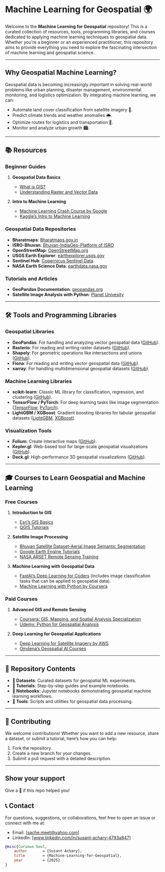 # **Machine Learning for Geospatial 🌍**

Welcome to the **Machine Learning for Geospatial** repository! This is a curated collection of resources, tools, programming libraries, and courses dedicated to applying machine learning techniques to geospatial data. Whether you're a beginner or an experienced practitioner, this repository aims to provide everything you need to explore the fascinating intersection of machine learning and geospatial science.

---

## **Why Geospatial Machine Learning?**

Geospatial data is becoming increasingly important in solving real-world problems like urban planning, disaster management, environmental monitoring, and logistics optimization. By integrating machine learning, we can:
- Automate land cover classification from satellite imagery 🌳.
- Predict climate trends and weather anomalies 🌦️.
- Optimize routes for logistics and transportation 🚚.
- Monitor and analyze urban growth 🏙️.

---

## **📚 Resources**

### **Beginner Guides**
1. **Geospatial Data Basics**  
   - [What is GIS?](https://gisgeography.com/what-gis-geographic-information-systems/)  
   - [Understanding Raster and Vector Data](https://gisgeography.com/spatial-data-types-vector-raster/)  

2. **Intro to Machine Learning**  
   - [Machine Learning Crash Course by Google](https://developers.google.com/machine-learning/crash-course)  
   - [Kaggle’s Intro to Machine Learning](https://www.kaggle.com/learn/intro-to-machine-learning)  

### **Geospatial Data Repositories**
- **Bharatmaps**: [Bharatmaps.gov.in](https://bharatmaps.gov.in/bharatmaps/)
- **ISRO-Bhuvan**: [Bhuvan-IndiaGeo-Platform of ISRO](https://bhuvan.nrsc.gov.in/ngmaps?mode=Hybrid)
- **OpenStreetMap**: [OpenStreetMap.org](https://www.openstreetmap.org/)  
- **USGS Earth Explorer**: [earthexplorer.usgs.gov](https://earthexplorer.usgs.gov/)  
- **Sentinel Hub**: [Copernicus Sentinel Data](https://scihub.copernicus.eu/)  
- **NASA Earth Science Data**: [earthdata.nasa.gov](https://earthdata.nasa.gov/)  

### **Tutorials and Articles**
- **GeoPandas Documentation**: [geopandas.org](https://geopandas.org/)  
- **Satellite Image Analysis with Python**: [Planet Univesity](https://university.planet.com/getting-started-with-analyzing-satellite-imagery-with-python/1788192/scorm/37f7ncy9a67o9)

---

## **🛠️ Tools and Programming Libraries**

### **Geospatial Libraries**
- **GeoPandas**: For handling and analyzing vector geospatial data ([GitHub](https://github.com/geopandas/geopandas)).
- **Rasterio**: For reading and writing raster datasets ([GitHub](https://github.com/mapbox/rasterio)).
- **Shapely**: For geometric operations like intersections and unions ([GitHub](https://github.com/shapely/shapely)).
- **Fiona**: For reading and writing vector geospatial data ([GitHub](https://github.com/Toblerity/Fiona)).
- **xarray**: For handling multidimensional geospatial datasets ([GitHub](https://github.com/pydata/xarray)).

### **Machine Learning Libraries**
- **scikit-learn**: Classic ML library for classification, regression, and clustering ([GitHub](https://github.com/scikit-learn/scikit-learn)).
- **TensorFlow / PyTorch**: For deep learning tasks like image segmentation ([TensorFlow](https://www.tensorflow.org/), [PyTorch](https://pytorch.org/)).
- **LightGBM / XGBoost**: Gradient boosting libraries for tabular geospatial datasets ([LightGBM](https://lightgbm.readthedocs.io/), [XGBoost](https://xgboost.readthedocs.io/)).

### **Visualization Tools**
- **Folium**: Create interactive maps ([GitHub](https://github.com/python-visualization/folium)).
- **Kepler.gl**: Web-based tool for large-scale geospatial visualizations ([GitHub](https://github.com/keplergl/kepler.gl)).
- **Deck.gl**: High-performance 3D geospatial visualizations ([GitHub](https://github.com/visgl/deck.gl)).

---

## **🎓 Courses to Learn Geospatial and Machine Learning**

### **Free Courses**
1. **Introduction to GIS**  
   - [Esri’s GIS Basics](https://www.esri.com/training/catalog/5d9cd7de5edc347a71611ccc/gis-basics/) 
   - [QGIS Tutorials](https://docs.qgis.org/latest/en/docs/index.html)

2. **Satellite Image Processing** 
   - [Bhuvan Satellite Dataset-Aerial Image Semantic Segmentation](https://www.kaggle.com/code/aletbm/aerial-image-for-semantic-segmentation)
   - [Google Earth Engine Tutorials](https://developers.google.com/earth-engine/tutorials)  
   - [NASA ARSET Remote Sensing Training](https://appliedsciences.nasa.gov/arset)

4. **Machine Learning with Geospatial Data**  
   - [FastAI’s Deep Learning for Coders](https://course.fast.ai/) (includes image classification tasks that can be applied to geospatial data).  
   - [Machine Learning with Python by Coursera](https://www.coursera.org/learn/machine-learning-with-python)

### **Paid Courses**
1. **Advanced GIS and Remote Sensing**  
   - [Coursera: GIS, Mapping, and Spatial Analysis Specialization](https://www.coursera.org/specializations/gis-mapping-spatial-analysis)  
   - [Udemy: Python for Geospatial Analysis](https://www.udemy.com/course/python-for-geospatial-analysis-gis/)  

2. **Deep Learning for Geospatial Applications**  
   - [Deep Learning for Satellite Imagery by AWS](https://aws.amazon.com/machine-learning/learn/satellite-imagery/)  
   - [Omdena’s Geospatial AI Courses](https://omdena.com/)  

---

## **📁 Repository Contents**

- **📂 Datasets**: Curated datasets for geospatial ML experiments.
- **📂 Tutorials**: Step-by-step guides and example notebooks.
- **📂 Notebooks**: Jupyter notebooks demonstrating geospatial machine learning workflows.
- **📂 Tools**: Scripts and utilities for geospatial data processing.

---

## **🤝 Contributing**

We welcome contributions! Whether you want to add a new resource, share a dataset, or submit a tutorial, here’s how you can help:  
1. Fork the repository.  
2. Create a new branch for your changes.  
3. Submit a pull request with a detailed description.

---
## Show your support
Give a 🌟 if this repo helped you! 

## **📞 Contact**

For questions, suggestions, or collaborations, feel free to open an issue or connect with me at:  
- Email: [sache.meet@yahoo.com]  
- LinkedIn: [www.linkedin.com/in/susant-achary-4793a847]


```bibtex
@misc{Curious Soul,
    author       = {Susant Achary},
    title        = {Machine-Learning-for-Geospatial},
    year         = {2025}
}
```
